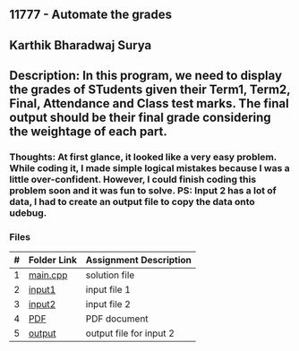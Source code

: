 ## 11777 - Automate the grades 
## Karthik Bharadwaj Surya

## Description: In this program, we need to display the grades of STudents given their Term1, Term2, Final, Attendance and Class test marks. The final output should be their final grade considering the weightage of each part. 

### Thoughts: At first glance, it looked like a very easy problem. While coding it, I made simple logical mistakes because I was a little over-confident. However, I could finish coding this problem soon and it was fun to solve. PS: Input 2 has a lot of data, I had to create an output file to copy the data onto udebug. 

### Files

|   #   | Folder Link                            | Assignment Description                               |
| :---: | -------------------------------------- | ---------------------------------------------------- |
|   1   | [main.cpp](./main.cpp)                 | solution file                                        |
|   2   | [input1](./in1.txt)                    | input file 1                                         |
|   3   | [input2](./in2.txt)                    | input file 2                                         |
|   4   | [PDF](./p11777.pdf)                    | PDF document                                         |
|   5   | [output](./out1)                   | output file for input 2                              |

